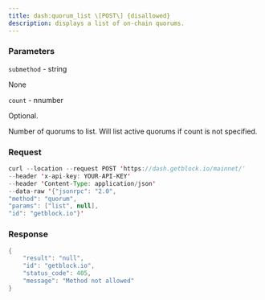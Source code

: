 ```yaml
---
title: dash:quorum_list \[POST\] {disallowed}
description: displays a list of on-chain quorums.
---
```


### Parameters


`submethod` - string

None

`count` - nnumber

Optional.

Number of quorums to list. Will list active quorums if count is not
specified.

### Request

``` java
curl --location --request POST 'https://dash.getblock.io/mainnet/' 
--header 'x-api-key: YOUR-API-KEY' 
--header 'Content-Type: application/json' 
--data-raw '{"jsonrpc": "2.0",
"method": "quorum",
"params": ["list", null],
"id": "getblock.io"}'
```

###  Response

``` java
{
    "result": "null",
    "id": "getblock.io",
    "status_code": 405,
    "message": "Method not allowed"
}
```

